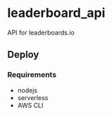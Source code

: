 # leaderboard_api
API for leaderboards.io

## Deploy

### Requirements
- nodejs
- serverless
- AWS CLI
